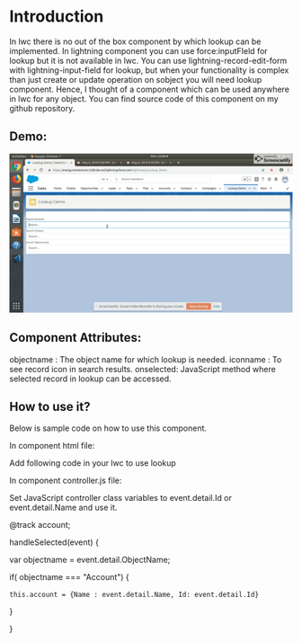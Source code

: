 # Introduction
In lwc there is no out of the box component by which lookup can be implemented. In lightning component you can use force:inputFIeld for lookup but it is not available in lwc. You can use lightning-record-edit-form with lightning-input-field for lookup, but when your functionality is complex than just create or update operation on sobject you will need lookup component. Hence, I thought of a component which can be used anywhere in lwc for any object. You can find source code of this component on my github repository.

## Demo:
![](LWC-Lookup.gif)

## Component Attributes:
objectname : The object name for which lookup is needed.
iconname :  To see record icon in search results.
onselected: JavaScript method where selected record in lookup can be accessed.


## How to use it?

Below is sample code on how to use this component.

In component html file:

Add following code in your lwc to use lookup


 <c-lookup-lwc objectname="Contact" iconname="standard:contact" onselected = {handleSelected}></c-lookup-lwc>

In component controller.js file:

Set JavaScript controller class variables to event.detail.Id or event.detail.Name and use it.

@track account; 

handleSelected(event) {

  var objectname = event.detail.ObjectName;
 
  if( objectname === "Account") {

    this.account = {Name : event.detail.Name, Id: event.detail.Id}

  }

}
